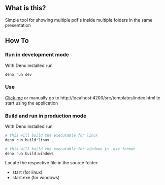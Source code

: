## What is this?

Simple tool for showing multiple pdf's inside multiple folders in the same presentation

## How To

### Run in development mode

With Deno installed run

```bash
deno run dev
```

### Use

[Click me](http://localhost:4200/src/templates/index.html) or manually go
to http://localhost:4200/src/templates/index.html to start using the application

### Build and run in production mode

With Deno installed run

```bash
# this will build the executable for linux
deno run build:linux

# this will build the executable for windows in .exe format
deno run build:windows
```

Locate the respective file in the source folder:

- start (for linux)
- start.exe (for windows)